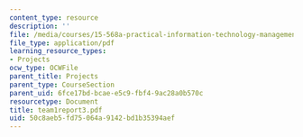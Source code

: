 ```yaml
---
content_type: resource
description: ''
file: /media/courses/15-568a-practical-information-technology-management-spring-2005/50c8aeb5fd75064a9142bd1b35394aef_team1report3.pdf
file_type: application/pdf
learning_resource_types:
- Projects
ocw_type: OCWFile
parent_title: Projects
parent_type: CourseSection
parent_uid: 6fce17bd-bcae-e5c9-fbf4-9ac28a0b570c
resourcetype: Document
title: team1report3.pdf
uid: 50c8aeb5-fd75-064a-9142-bd1b35394aef
---
```

